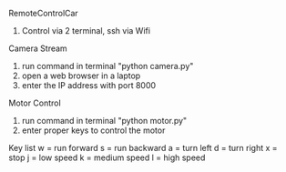 RemoteControlCar

1. Control via 2 terminal, ssh via Wifi

Camera Stream
1. run command in terminal      "python camera.py"
2. open a web browser in a laptop
3. enter the IP address with port 8000

Motor Control

1. run command in terminal      "python motor.py"
2. enter proper keys to control the motor

Key list
w = run forward
s = run backward
a = turn left
d = turn right
x = stop
j = low speed
k = medium speed
l = high speed
